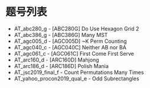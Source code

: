# 题号列表

- AT_abc280_g - [ABC280G] Do Use Hexagon Grid 2
- AT_abc386_g - [ABC386G] Many MST
- AT_agc005_d - [AGC005D] ~K Perm Counting
- AT_agc040_c - [AGC040C] Neither AB nor BA
- AT_agc061_c - [AGC061C] First Come First Serve
- AT_arc160_d - [ARC160D] Mahjong
- AT_arc186_d - [ARC186D] Polish Mania
- AT_jsc2019_final_f - Count Permutations Many Times
- AT_yahoo_procon2019_qual_e - Odd Subrectangles
